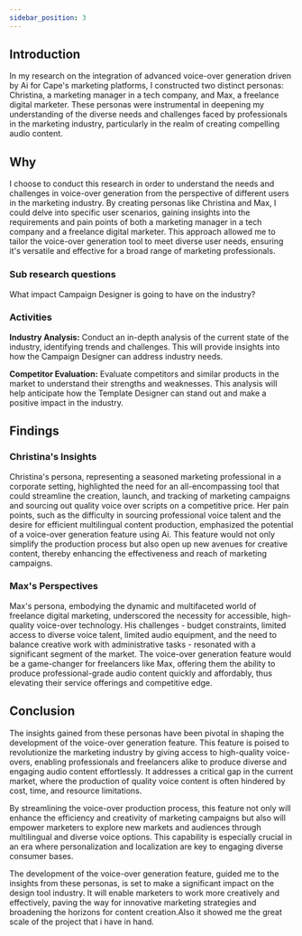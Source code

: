 ```yaml
---
sidebar_position: 3
---
```


## Introduction 
In my research on the integration of advanced voice-over generation driven by Ai for Cape's marketing platforms, I constructed two distinct personas: Christina, a marketing manager in a tech company, and Max, a freelance digital marketer. These personas were instrumental in deepening my understanding of the diverse needs and challenges faced by professionals in the marketing industry, particularly in the realm of creating compelling audio content.

## Why 
I choose to conduct this research in order to understand the needs and challenges in voice-over generation from the perspective of different users in the marketing industry. By creating personas like Christina and Max, I could delve into specific user scenarios, gaining insights into the requirements and pain points of both a marketing manager in a tech company and a freelance digital marketer. This approach allowed me to tailor the voice-over generation tool to meet diverse user needs, ensuring it's versatile and effective for a broad range of marketing professionals.

### Sub research questions 
What impact Campaign Designer is going to have on the industry?

### Activities
**Industry Analysis:** Conduct an in-depth analysis of the current state of the industry, identifying trends and challenges. This will provide insights into how the Campaign Designer can address industry needs.

**Competitor Evaluation:** Evaluate competitors and similar products in the market to understand their strengths and weaknesses. This analysis will help anticipate how the Template Designer can stand out and make a positive impact in the industry.

## Findings 

### Christina's Insights
Christina's persona, representing a seasoned marketing professional in a corporate setting, highlighted the need for an all-encompassing tool that could streamline the creation, launch, and tracking of marketing campaigns and sourcing out quality voice over scripts on a competitive price. Her pain points, such as the difficulty in sourcing professional voice talent and the desire for efficient multilingual content production, emphasized the potential of a voice-over generation feature using Ai. This feature would not only simplify the production process but also open up new avenues for creative content, thereby enhancing the effectiveness and reach of marketing campaigns.

### Max's Perspectives
Max's persona, embodying the dynamic and multifaceted world of freelance digital marketing, underscored the necessity for accessible, high-quality voice-over technology. His challenges - budget constraints, limited access to diverse voice talent, limited audio equipment, and the need to balance creative work with administrative tasks - resonated with a significant segment of the market. The voice-over generation feature would be a game-changer for freelancers like Max, offering them the ability to produce professional-grade audio content quickly and affordably, thus elevating their service offerings and competitive edge.

## Conclusion
The insights gained from these personas have been pivotal in shaping the development of the voice-over generation feature. This feature is poised to revolutionize the marketing industry by giving access to high-quality voice-overs, enabling professionals and freelancers alike to produce diverse and engaging audio content effortlessly. It addresses a critical gap in the current market, where the production of quality voice content is often hindered by cost, time, and resource limitations.

By streamlining the voice-over production process, this feature not only will enhance the efficiency and creativity of marketing campaigns but also will empower marketers to explore new markets and audiences through multilingual and diverse voice options. This capability is especially crucial in an era where personalization and localization are key to engaging diverse consumer bases.

The development of the voice-over generation feature, guided me to the insights from these personas, is set to make a significant impact on the design tool industry. It will enable marketers to work more creatively and effectively, paving the way for innovative marketing strategies and broadening the horizons for content creation.Also it showed me the great scale of the project that i have in hand. 